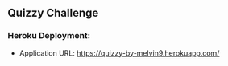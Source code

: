## Quizzy Challenge
### **Heroku Deployment**:
 - Application URL: https://quizzy-by-melvin9.herokuapp.com/
